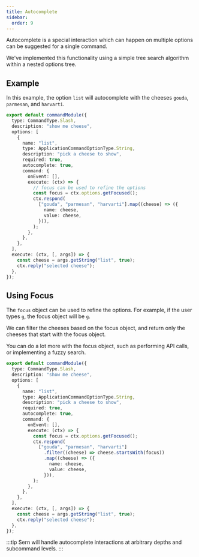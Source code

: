 ```yaml
---
title: Autocomplete
sidebar:
  order: 9
---
```


Autocomplete is a special interaction which can happen on multiple options can be suggested for a single command.

We've implemented this functionality using a simple tree search algorithm within a nested options tree.

## Example

In this example, the option `list` will autocomplete with the cheeses `gouda`, `parmesan`, and `harvarti`.

```ts title="src/commands/cheese.ts" {13-22}
export default commandModule({
  type: CommandType.Slash,
  description: "show me cheese",
  options: [
    {
      name: "list",
      type: ApplicationCommandOptionType.String,
      description: "pick a cheese to show",
      required: true,
      autocomplete: true,
      command: {
        onEvent: [],
        execute: (ctx) => {
          // focus can be used to refine the options
          const focus = ctx.options.getFocused();
          ctx.respond(
            ["gouda", "parmesan", "harvarti"].map((cheese) => ({
              name: cheese,
              value: cheese,
            })),
          );
        },
      },
    },
  ],
  execute: (ctx, [, args]) => {
    const cheese = args.getString("list", true);
    ctx.reply("selected cheese");
  },
});
```

## Using Focus

The `focus` object can be used to refine the options. For example, if the user types `g`, the focus object will be `g`.

We can filter the cheeses based on the focus object, and return only the cheeses that start with the focus object.

You can do a lot more with the focus object, such as performing API calls, or implementing a fuzzy search.

```ts title="src/commands/cheese.ts" {13-23}
export default commandModule({
  type: CommandType.Slash,
  description: "show me cheese",
  options: [
    {
      name: "list",
      type: ApplicationCommandOptionType.String,
      description: "pick a cheese to show",
      required: true,
      autocomplete: true,
      command: {
        onEvent: [],
        execute: (ctx) => {
          const focus = ctx.options.getFocused();
          ctx.respond(
            ["gouda", "parmesan", "harvarti"]
              .filter((cheese) => cheese.startsWith(focus))
              .map((cheese) => ({
                name: cheese,
                value: cheese,
              })),
          );
        },
      },
    },
  ],
  execute: (ctx, [, args]) => {
    const cheese = args.getString("list", true);
    ctx.reply("selected cheese");
  },
});
```

:::tip
Sern will handle autocomplete interactions at arbitrary depths and subcommand levels.
:::
